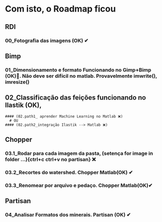 
# Com isto, o Roadmap ficou

## RDI
### 00_Fotografia das imagens (OK) ✔

## Bimp
### 01_Dimensionamento e formato Funcionando no Gimp+Bimp (OK)🤔. Não deve ser difícil no matlab. Provavelmente imwrite(), imresize()

## 02_Classificação das feições funcionando no Ilastik (OK), 
    #### (02.path1_ aprender Machine Learning no Matlab ❌)
      # OU
    #### (02.path2_integração Ilastik --> Matlab ❌)


## Chopper
### 03.1_Rodar para cada imagem da pasta, (setença for image in folder ...){ctrl+c ctrl+v no partisan} ❌
### 03.2_Recortes do watershed. Chopper Matlab(OK) ✔
### 03.3_Renomear por arquivo e pedaço. Chopper Matlab(OK)✔

## Partisan
### 04_Analisar Formatos dos minerais. Partisan (OK) ✔
